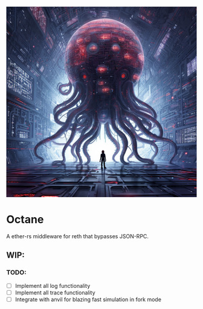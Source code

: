![](assets/Octane.png)

# Octane

A ether-rs middleware for reth that bypasses JSON-RPC.

## WIP:

### TODO:

- [ ] Implement all log functionality
- [ ] Implement all trace functionality
- [ ] Integrate with anvil for blazing fast simulation in fork mode
